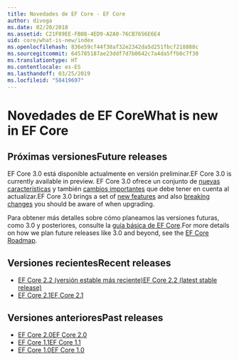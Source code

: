```yaml
---
title: Novedades de EF Core - EF Core
author: divega
ms.date: 02/20/2018
ms.assetid: C21F89EE-FB08-4ED9-A2A0-76CB7656E6E4
uid: core/what-is-new/index
ms.openlocfilehash: 836e59cf44f38af32e2342da5d251fbcf218888c
ms.sourcegitcommit: 645785187ae23ddf7d7b0642c7a4da5ffb0c7f30
ms.translationtype: HT
ms.contentlocale: es-ES
ms.lasthandoff: 03/25/2019
ms.locfileid: "58419697"
---
```

# <a name="what-is-new-in-ef-core"></a><span data-ttu-id="717a6-102">Novedades de EF Core</span><span class="sxs-lookup"><span data-stu-id="717a6-102">What is new in EF Core</span></span>

## <a name="future-releases"></a><span data-ttu-id="717a6-103">Próximas versiones</span><span class="sxs-lookup"><span data-stu-id="717a6-103">Future releases</span></span>

<span data-ttu-id="717a6-104">EF Core 3.0 está disponible actualmente en versión preliminar.</span><span class="sxs-lookup"><span data-stu-id="717a6-104">EF Core 3.0 is currently available in preview.</span></span> <span data-ttu-id="717a6-105">EF Core 3.0 ofrece un conjunto de [nuevas características](xref:core/what-is-new/ef-core-3.0/features) y también [cambios importantes](xref:core/what-is-new/ef-core-3.0/breaking-changes) que debe tener en cuenta al actualizar.</span><span class="sxs-lookup"><span data-stu-id="717a6-105">EF Core 3.0 brings a set of [new features](xref:core/what-is-new/ef-core-3.0/features) and also [breaking changes](xref:core/what-is-new/ef-core-3.0/breaking-changes) you should be aware of when upgrading.</span></span>

<span data-ttu-id="717a6-106">Para obtener más detalles sobre cómo planeamos las versiones futuras, como 3.0 y posteriores, consulte la [guía básica de EF Core](xref:core/what-is-new/roadmap).</span><span class="sxs-lookup"><span data-stu-id="717a6-106">For more details on how we plan future releases like 3.0 and beyond, see the [EF Core Roadmap](xref:core/what-is-new/roadmap).</span></span>

## <a name="recent-releases"></a><span data-ttu-id="717a6-107">Versiones recientes</span><span class="sxs-lookup"><span data-stu-id="717a6-107">Recent releases</span></span>

- [<span data-ttu-id="717a6-108">EF Core 2.2 (versión estable más reciente)</span><span class="sxs-lookup"><span data-stu-id="717a6-108">EF Core 2.2 (latest stable release)</span></span>](xref:core/what-is-new/ef-core-2.2)
- [<span data-ttu-id="717a6-109">EF Core 2.1</span><span class="sxs-lookup"><span data-stu-id="717a6-109">EF Core 2.1</span></span>](xref:core/what-is-new/ef-core-2.1)

## <a name="past-releases"></a><span data-ttu-id="717a6-110">Versiones anteriores</span><span class="sxs-lookup"><span data-stu-id="717a6-110">Past releases</span></span>

- [<span data-ttu-id="717a6-111">EF Core 2.0</span><span class="sxs-lookup"><span data-stu-id="717a6-111">EF Core 2.0</span></span>](xref:core/what-is-new/ef-core-2.0)
- [<span data-ttu-id="717a6-112">EF Core 1.1</span><span class="sxs-lookup"><span data-stu-id="717a6-112">EF Core 1.1</span></span>](xref:core/what-is-new/ef-core-1.1)
- [<span data-ttu-id="717a6-113">EF Core 1.0</span><span class="sxs-lookup"><span data-stu-id="717a6-113">EF Core 1.0</span></span>](xref:core/what-is-new/ef-core-1.0)
